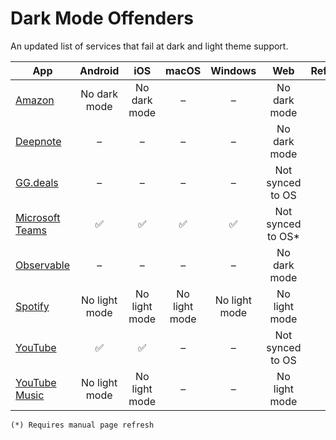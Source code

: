 # Dark Mode Offenders

An updated list of services that fail at dark and light theme support.

|App|Android|iOS|macOS|Windows|Web|References|
|-|:-:|:-:|:-:|:-:|:-:|:-:|
|[Amazon](https://amazon.com)|No dark mode|No dark mode|–|–|No dark mode||
|[Deepnote](https://deepnote.com/)|–|–|–|–|No dark mode||
|[GG.deals](https://deals.gg)|–|–|–|–|Not synced to OS||
|[Microsoft Teams](https://teams.microsoft.com/)|✅|✅|✅|✅|Not synced to OS*||
|[Observable](https://observablehq.com)|–|–|–|–|No dark mode||
|[Spotify](https://spotify.com/)|No light mode|No light mode|No light mode|No light mode|No light mode|[1](https://community.spotify.com/t5/Live-Ideas/All-Platforms-Light-Mode-option/idi-p/730341)|
|[YouTube](https://www.youtube.com/)|✅|✅|–|–|Not synced to OS||
|[YouTube Music](https://www.youtube.com/)|No light mode|No light mode|–|–|No light mode||


```
(*) Requires manual page refresh
```
